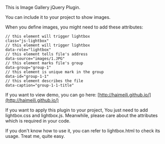 This is Image Gallery jQuery Plugin.

You can include it to your project to show images.

When you define images, you might need to add these attributes:

    // this element will trigger lightbox
    class="js-lightbox"
    // this element will trigger lightbox
    data-role="lightbox"
    // this element tells file's address
    data-source="images/1.JPG"
    // this element marks file's group
    data-group="group-1"
    // this element is unique mark in the group
    data-id="group-1-1"
    // this element describes the file
    data-caption="group-1-1-title"



If you want to view demo, you can go here: [http://haimeili.github.io/](http://haimeili.github.io/)

If you want to apply this plugin to your project, You just need to add lightbox.css and lightbox.js.
Meanwhile, please care about the attributes which is required in your code.

If you don't know how to use it, you can refer to lightbox.html to check its usage. Treat me, quite easy.